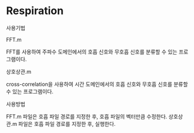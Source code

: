 # Respiration


사용기법

FFT.m


FFT를 사용하여 주파수 도메인에서의 호흡 신호와 무호흡 신호를 분류할 수 있는 프로그램이다.



상호상관.m


cross-correlation을 사용하여 시간 도메인에서의 호흡 신호와 무호흡 신호를 분류할 수 있는 프로그램이다.


사용방법


FFT.m 파일은 호흡 파일 경로를 지정한 후, 호흡 파일의 벡터만큼 수정한다.
상호상관.m 파일은 호흡 파일 경로를 지정한 후, 실행한다.
